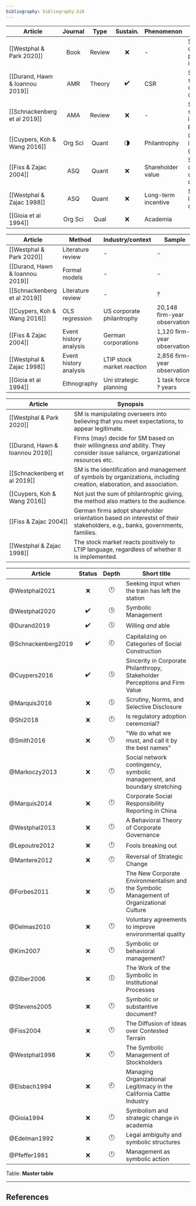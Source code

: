 ```yaml
---
bibliography: bibliography.bib
---
```


Article                             |Journal| Type | Sustain.          | Phenomenon         | Concepts
------------------                  | :-:   | :-:  | :-:               | ----------         | ---------------------------
[[Westphal & Park 2020]]            | Book  |Review|:x:                | -                  | Social distancing, pluralistic ignorance
[[Durand, Hawn & Ioannou 2019]]     | AMR   |Theory| :heavy_check_mark:| CSR                |Symbolic & substantive confority & compliance         
[[Schnackenberg et al 2019]]        | AMA   |Review| :x:               | -                  | Semiotic & symbolic interactionist perspective
[[Cuypers, Koh & Wang 2016]]        |Org Sci| Quant|:last_quarter_moon:| Philantrophy       | Generous & innovative giving
[[Fiss & Zajac 2004]]               | ASQ   | Quant| :x:               | Shareholder value  | Shallow & deep convergence, decoupling
[[Westphal & Zajac 1998]]           | ASQ   | Quant| :x:               | Long-term incentive| Symbolic language, decoupling
[[Gioia et al 1994]]                |Org Sci| Qual | :x:               | Academia           | 

Article                             | Method                | Industry/context          | Sample
------                              | ----                  | -----                     | ------
[[Westphal & Park 2020]]            | Literature review     | -                         | -
[[Durand, Hawn & Ioannou 2019]]     | Formal models         | -                         | -
[[Schnackenberg et al 2019]]        | Literature review     | -                         | ?
[[Cuypers, Koh & Wang 2016]]        | OLS regression        | US corporate philantrophy | 20,148 firm-year observations
[[Fiss & Zajac 2004]]               | Event history analysis| German corporations       | 1,120 firm-year observations
[[Westphal & Zajac 1998]]           | Event history analysis| LTIP stock market reaction| 2,856 firm-year observations
[[Gioia et al 1994]]                | Ethnography           | Uni strategic planning    | 1 task force, ? years

Article                         | Synopsis
----                            | ----------------
[[Westphal & Park 2020]]        | SM is manipulating overseers into believing that you meet expectations, to appear legitimate.
[[Durand, Hawn & Ioannou 2019]] | Firms (may) decide for SM based on their willingness *and* ability. They consider issue saliance, organizational resources etc.
[[Schnackenberg et al 2019]]    | SM is the identification and management of symbols by organizations, including creation, elaboration, and association.
[[Cuypers, Koh & Wang 2016]]    | Not just the sum of philantrophic giving, the method also matters to the audience.
[[Fiss & Zajac 2004]]           | German firms adopt shareholder orientation based on interestst of their stakeholders, e.g., banks, governments, families.
[[Westphal & Zajac 1998]]       | The stock market reacts positively to LTIP language, regardless of whether it is implemented.

Article                 | Status           |Depth    | Short title
---------               | :-:              |:-:      | ------------------
@Westphal2021           | :x:              |:clock12:| Seeking input when the train has left the station
@Westphal2020           |:heavy_check_mark:|:clock3: | Symbolic Management
@Durand2019             |:heavy_check_mark:|:clock5: | Willing *and* able
@Schnackenberg2019      |:heavy_check_mark:|:clock8: | Capitalizing on Categories of Social Construction
@Cuypers2016            |:heavy_check_mark:|:clock4: | Sincerity in Corporate Philanthropy, Stakeholder Perceptions and Firm Value
@Marquis2016            | :x:              |:clock5: | Scrutiny, Norms, and Selective Disclosure
@Shi2018                | :x:              |:clock12:| Is regulatory adoption ceremonial?
@Smith2016              | :x:              |:clock12:| "We do what we must, and call it by the best names"
@Markoczy2013           | :x:              |:clock12:| Social network contingency, symbolic management, and boundary stretching
@Marquis2014            | :x:              |:clock12:| Corporate Social Responsibility Reporting in China
@Westphal2013           | :x:              |:clock12:| A Behavioral Theory of Corporate Governance
@Lepoutre2012           | :x:              |:clock12:| Fools breaking out
@Mantere2012            | :x:              |:clock12:| Reversal of Strategic Change
@Forbes2011             | :x:              |:clock12:| The New Corporate Environmentalism and the Symbolic Management of Organizational Culture
@Delmas2010             | :x:              |:clock12:| Voluntary agreements to improve environmental quality
@Kim2007                | :x:              |:clock12:| Symbolic or behavioral management?
@Zilber2006             | :x:              |:clock6: | The Work of the Symbolic in Institutional Processes
@Stevens2005            | :x:              |:clock12:| Symbolic or substantive document?
@Fiss2004               | :x:              |:clock12:| The Diffusion of Ideas over Contested Terrain
@Westphal1998           | :x:              |:clock12:| The Symbolic Management of Stockholders
@Elsbach1994            | :x:              |:clock9: | Managing Organizational Legitimacy in the California Cattle Industry
@Gioia1994              | :x:              |:clock12:| Symbolism and strategic change in academia
@Edelman1992            | :x:              |:clock12:| Legal ambiguity and symbolic structures
@Pfeffer1981            | :x:              |:clock12:| Management as symbolic action
Table: **Master table**

---

## References